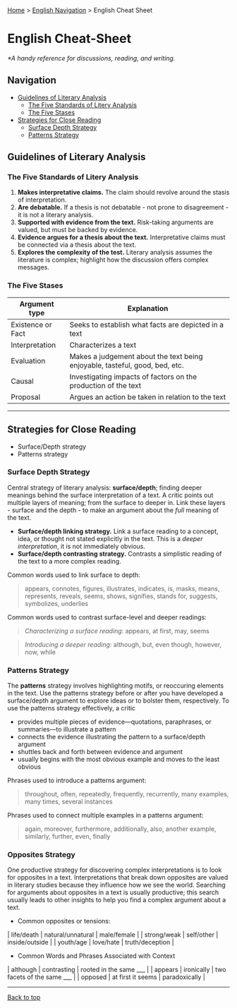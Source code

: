[Home](https://andre-ye.github.io) > [English Navigation](https://andre-ye.github.io/english/english_navigation) > English Cheat Sheet

# English Cheat-Sheet
*\*A handy reference for discussions, reading, and writing.*

## Navigation
- [Guidelines of Literary Analysis](#guidelines-of-literary-analysis)
  * [The Five Standards of Litery Analysis](#the-five-standards-of-litery-analysis)
  * [The Five Stases](#the-five-stases)
- [Strategies for Close Reading](#strategies-for-close-reading)
  * [Surface Depth Strategy](#surface-depth-strategy)
  * [Patterns Strategy](#patterns-strategy)


## Guidelines of Literary Analysis
### The Five Standards of Litery Analysis
1. **Makes interpretative claims.** The claim should revolve around the stasis of interpretation.
2. **Are debatable.** If a thesis is not debatable - not prone to disagreement - it is not a literary analysis.
3. **Supported with evidence from the text.** Risk-taking arguments are valued, but must be backed by evidence.
4. **Evidence argues for a thesis about the text.** Interpretative claims must be connected via a thesis about the text.
5. **Explores the complexity of the test.** Literary analysis assumes the literature is complex; highlight how the discussion offers complex messages.

### The Five Stases

| **Argument type** | **Explanation** |
| --- | --- |
| Existence or Fact | Seeks to establish what facts are depicted in a text |
| Interpretation | Characterizes a text |
| Evaluation | Makes a judgement about the text being enjoyable, tasteful, good, bed, etc. |
| Causal | Investigating impacts of factors on the production of the text |
| Proposal | Argues an action be taken in relation to the text |

---

## Strategies for Close Reading
- Surface/Depth strategy
- Patterns strategy

### Surface Depth Strategy
Central strategy of literary analysis: **surface/depth**; finding deeper meanings behind the surface interpretation of a text. A critic points out multiple layers of meaning; from the surface to deeper in. Link these layers - surface and the depth - to make an argument about the *full* meaning of the text.
- **Surface/depth linking strategy.** Link a surface reading to a concept, idea, or thought not stated explicitly in the text. This is a *deeper interpretation*, it is not immediately obvious.
- **Surface/depth contrasting strategy.** Contrasts a simplistic reading of the text to a more complex reading.

Common words used to link surface to depth:
> appears, connotes, figures, illustrates, indicates, is, masks, means, represents, reveals, seems, shows, signifies, stands for, suggests, symbolizes, underlies

Common words used to contrast surface-level and deeper readings:
> *Characterizing a surface reading*: appears, at first, may, seems

> *Introducing a deeper reading*: although, but, even though, however, now, while

### Patterns Strategy
The **patterns** strategy involves highlighting motifs, or reoccuring elements in the text. Use the patterns strategy before or after you have developed a surface/depth argument to explore ideas or to bolster them, respectively. To use the patterns strategy effectively, a critic
- provides multiple pieces of evidence—quotations, paraphrases, or summaries—to illustrate a pattern
- connects the evidence illustrating the pattern to a surface/depth argument
- shuttles back and forth between evidence and argument
- usually begins with the most obvious example and moves to the least obvious

Phrases used to introduce a patterns argument:
> throughout, often, repeatedly, frequently, recurrently, many examples, many times, several instances

Phrases used to connect multiple examples in a patterns argument:
> again, moreover, furthermore, additionally, also, another example, similarly, further, even, finally

### Opposites Strategy
One productive strategy for discovering complex interpretations is to look for opposites in a text.
Interpretations that break down opposites are valued in literary studies because they influence how we see the world.
Searching for arguments about opposites in a text is usually productive; this search usually leads to other insights to help you find a complex argument about a text.

- Common opposites or tensions:

| life/death | natural/unnatural | male/female |
| strong/weak | self/other | inside/outside |
| youth/age | love/hate | truth/deception |

- Common Words and Phrases Associated with Context

| although | contrasting | rooted in the same ___ |
| appears | ironically | two facets of the same ___ |
| opposed | at first it seems | paradoxically |

---

[Back to top](#)






